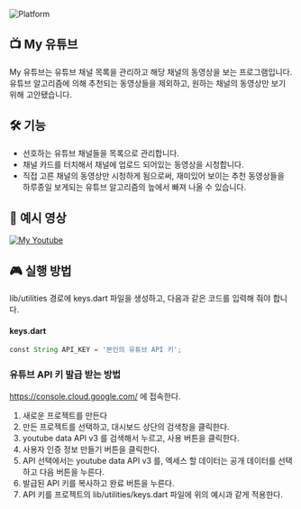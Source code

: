 ![Platform](https://img.shields.io/badge/Platform-Android-orange.svg)

## 📺 My 유튜브
My 유튜브는 유튜브 채널 목록을 관리하고 해당 채널의 동영상을 보는 프로그램입니다. 유튜브 알고리즘에 의해 추천되는 동영상들을 제외하고, 원하는 채널의 동영상만 보기 위해 고안됐습니다.

## 🛠 기능
* 선호하는 유튜브 채널들을 목록으로 관리합니다.
* 채널 카드를 터치해서 채널에 업로드 되어있는 동영상을 시청합니다.
* 직접 고른 채널의 동영상만 시청하게 됨으로써, 재미있어 보이는 추천 동영상들을 하루종일 보게되는 유튜브 알고리즘의 늪에서 빠져 나올 수 있습니다.

## 🎦 예시 영상
[![My Youtube](https://img.youtube.com/vi/UMtYgqvdzfk/0.jpg)](https://youtu.be/UMtYgqvdzfk)

## 🎮 실행 방법
lib/utilities 경로에 keys.dart 파일을 생성하고, 다음과 같은 코드를 입력해 줘야 합니다.
#### keys.dart
```groovy
const String API_KEY = '본인의 유튜브 API 키';
```
### 유튜브 API 키 발급 받는 방법
https://console.cloud.google.com/ 에 접속한다.
1. 새로운 프로젝트를 만든다
2. 만든 프로젝트를 선택하고, 대시보드 상단의 검색창을 클릭한다.
3. youtube data API v3 를 검색해서 누르고, 사용 버튼을 클릭한다.
4. 사용자 인증 정보 만들기 버튼을 클릭한다.
5. API 선택에서는 youtube data API v3 를, 엑세스 할 데이터는 공개 데이터를 선택하고 다음 버튼을 누른다.
6. 발급된 API 키를 복사하고 완료 버튼을 누른다.
7. API 키를 프로젝트의 lib/utilities/keys.dart 파일에 위의 예시과 같게 적용한다.
